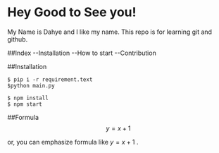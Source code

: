 # Hey Good to See you!

My Name is Dahye and I like my name.
This repo is for learning git and github.

##Index
--Installation
--How to start
--Contribution

##Installation
```sehll
$ pip i -r requirement.text
$python main.py
```

```shell
$ npm install
$ npm start
```

##Formula
$$ y = x+1 $$

or, you can emphasize formula like $y= x+1$ .
